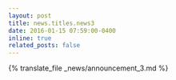 ```yaml
---
layout: post
title: news.titles.news3
date: 2016-01-15 07:59:00-0400
inline: true
related_posts: false
---
```


{% translate_file _news/announcement_3.md %}
